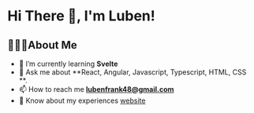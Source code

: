 # Hi There 👋, I'm Luben!

## 🙋🏽‍♂️About Me  

- 🌱 I’m currently learning **Svelte**
- 💬 Ask me about **React, Angular, Javascript, Typescript, HTML, CSS **.
- 📫 How to reach me **lubenfrank48@gmail.com**
- 📄 Know about my experiences [website](https://luben-gonsalves.netlify.app/)

